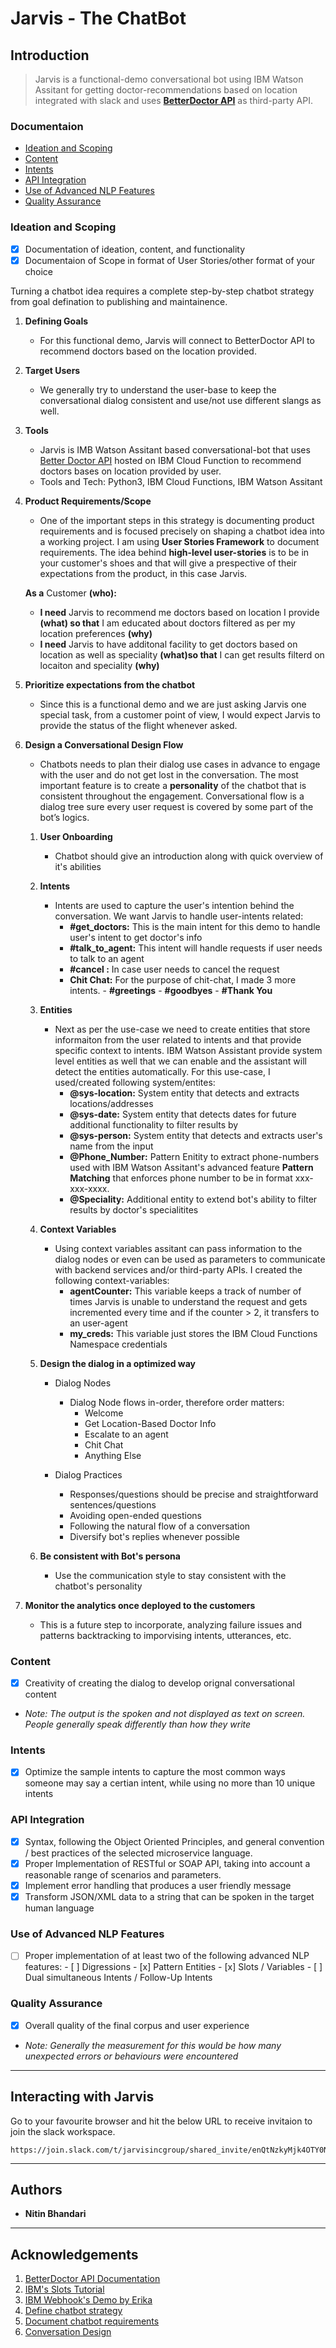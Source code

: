 # Jarvis - The ChatBot

## Introduction 
> Jarvis is a functional-demo conversational bot using IBM Watson Assitant for getting doctor-recommendations based on location integrated with slack and uses [**BetterDoctor API**](https://developer.betterdoctor.com/documentation15) as third-party API.

### Documentaion
   - [Ideation and Scoping](#ideation-and-scoping)
   - [Content ](#content)
   - [Intents](#intents)
   - [API Integration](#api-integration)
   - [Use of Advanced NLP Features](#use-of-advanced-nlp-features)
   - [Quality Assurance](#quality-assurance)

### Ideation and Scoping
   - [x] Documentation of ideation, content, and functionality
   - [x] Documentaion of Scope in format of User Stories/other format of your choice
  
  Turning a chatbot idea requires a complete step-by-step chatbot strategy from goal defination to publishing and maintainence. 
  
   1. **Defining Goals**
         * For this functional demo, Jarvis will connect to BetterDoctor API to recommend doctors based on the location provided. 

   2. **Target Users**
         * We generally try to understand the user-base to keep the conversational dialog consistent and use/not use different slangs as well. 

   3. **Tools**
        * Jarvis is IMB Watson Assitant based conversational-bot that uses [Better Doctor API](https://developer.betterdoctor.com/documentation15) hosted on IBM Cloud Function to recommend doctors bases on location provided by user.
        * Tools and Tech: Python3, IBM Cloud Functions, IBM Watson Assitant

   4. **Product Requirements/Scope**
        * One of the important steps in this strategy is documenting product requirements and is focused precisely on shaping a chatbot idea into a working project. I am using **User Stories Framework** to document requirements. The idea behind **high-level user-stories**  is to be in your customer's shoes and that will give a prespective of their expectations from the product, in this case Jarvis. 
        
        **As a** Customer **(who):**
        - **I need** Jarvis to recommend me doctors based on location I provide **(what) so that** I am educated about doctors filtered as per my location preferences **(why)**
        - **I need** Jarvis to have additonal facility to get doctors based on location as well as speciality **(what)so that** I can get results filterd on locaiton and speciality **(why)**

   5. **Prioritize expectations from the chatbot**
        * Since this is a functional demo and we are just asking Jarvis one special task, from a customer point of view, I would expect Jarvis to provide the status of the flight whenever asked. 

   6. **Design a Conversational Design Flow**
        * Chatbots needs to plan their dialog use cases in advance to engage with the user and do not get lost in the conversation. The most important feature is to create a **personality** of the chatbot that is consistent throughout the engagement. Conversational flow is a dialog tree sure every user request is covered by some part of the bot’s logics. 
        
         1. **User Onboarding**  
              - Chatbot should give an introduction along with quick overview of it's abilities
          
         2. **Intents**
              - Intents are used to capture the user's intention behind the conversation. We want Jarvis to handle user-intents related:
                  - **#get_doctors:** This is the main intent for this demo to handle user's intent to get doctor's info
                  - **#talk_to_agent:** This intent will handle requests if user needs to talk to an agent 
                  - **#cancel :** In case user needs to cancel the request
                  - **Chit Chat:** For the purpose of chit-chat, I made 3 more intents. 
                        - **#greetings**
                        - **#goodbyes**
                        - **#Thank You**
         
         3. **Entities**
              - Next as per the use-case we need to create entities that store informaiton from the user related to intents and that provide specific context to intents. IBM Watson Assistant provide system level entities as well that we can enable and the assistant will detect the entities automatically. For this use-case, I used/created following system/entites:
                  - **@sys-location:** System entity that detects and extracts locations/addresses
                  - **@sys-date:** System entity that detects dates for future additional functionality to filter results by
                  - **@sys-person:** System entity that detects and extracts user's name from the input
                  - **@Phone_Number:** Pattern Enitity to extract phone-numbers used with IBM Watson Assitant's advanced feature **Pattern Matching** that enforces phone number to be in format xxx-xxx-xxxx.
                  - **@Speciality:** Additional entity to extend bot's ability to filter results by doctor's specialitites 
         
         4. **Context Variables**
              - Using context variables assitant can pass information to the dialog nodes or even can be used as parameters to communicate with backend services and/or third-party APIs. I created the following context-variables:
                - **agentCounter:** This variable keeps a track of number of times Jarvis is unable to understand the request and gets incremented every time and if the counter > 2, it transfers to an user-agent
                - **my_creds:** This variable just stores the IBM Cloud Functions Namespace credentials
         
         5. **Design the dialog in a optimized way**
            * Dialog Nodes
              - Dialog Node flows in-order, therefore order matters:
                  - Welcome
                  - Get Location-Based Doctor Info
                  - Escalate to an agent
                  - Chit Chat
                  - Anything Else
              
            * Dialog Practices
              - Responses/questions should be precise and straightforward sentences/questions
              - Avoiding open-ended questions
              - Following the natural flow of a conversation
              - Diversify bot's replies whenever possible 
         
         6. **Be consistent with Bot's persona**
              - Use the communication style to stay consistent with the chatbot's personality
         
   7. **Monitor the analytics once deployed to the customers**
         * This is a future step to incorporate, analyzing failure issues and patterns backtracking to imporvising intents, utterances, etc. 
  

### Content
   - [x] Creativity of creating the dialog to develop orignal conversational content
   - _Note: The output is the spoken and not displayed as text on screen. People generally speak differently than how they write_
 
### Intents
   - [x] Optimize the sample intents to capture the most common ways someone may say a certian intent, while using no more than 10 unique intents

### API Integration
   - [x] Syntax, following the Object Oriented Principles, and general convention / best practices of the selected microservice language. 
   - [x] Proper Implementation of RESTful or SOAP API, taking into account a reasonable range of scenarios and parameters. 
   - [x] Implement error handling that produces a user friendly message
   - [x] Transform JSON/XML data to a string that can be spoken in the target human language

### Use of Advanced NLP Features
   - [ ] Proper implementation of at least two of the following advanced NLP features:
          - [ ] Digressions
          - [x] Pattern Entities
          - [x] Slots / Variables
          - [ ] Dual simultaneous Intents / Follow-Up Intents

### Quality Assurance
   - [x] Overall quality of the final corpus and user experience
   - _Note: Generally the measurement for this would be how many unexpected errors or behaviours were encountered_ 

---

## Interacting with Jarvis

Go to your favourite browser and hit the below URL to receive invitaion to join the slack workspace.
```
https://join.slack.com/t/jarvisincgroup/shared_invite/enQtNzkyMjk4OTY0NDgzLWM0Y2VmNTIzODdmOWNmMjUyZTVkN2U3NzZiYTc0N2EyMDBmZWFjOTU4ZmE3MTA4NjMzOWFmNTIyMDJhNjRhMzA
```

---

## Authors
* **Nitin Bhandari** 

---

## Acknowledgements

1. [BetterDoctor API Documentation](https://developer.betterdoctor.com/documentation15)
2. [IBM's Slots Tutorial](https://www.youtube.com/watch?v=mrHgLCNraf8&feature=youtu.be)
3. [IBM Webhook's Demo by Erika](https://medium.com/ibm-watson/chatting-with-watson-to-hook-any-tweets-webhook-tutorial-bf0fac67d604)
4. [Define chatbot strategy](https://www.digiteum.com/10-steps-to-define-your-chatbot-strategy/)
5. [Document chatbot requirements](https://chatbotsmagazine.com/how-to-document-chatbot-requirements-7df81275cc66)
6. [Conversation Design](https://www.digiteum.com/conversational-ux-7-tips-creating-effective-chatbot-user-experience/)
